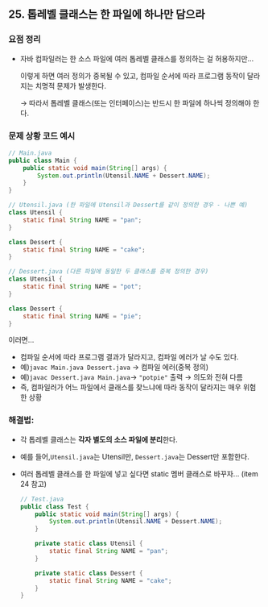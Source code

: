 ## 25. 톱레벨 클래스는 한 파일에 하나만 담으라

### 요점 정리

- 자바 컴파일러는 한 소스 파일에 여러 톱레벨 클래스를 정의하는 걸 허용하지만…

  이렇게 하면 여러 정의가 중복될 수 있고, 컴파일 순서에 따라 프로그램 동작이 달라지는 치명적 문제가 발생한다.

  → 따라서 톱레벨 클래스(또는 인터페이스)는 반드시 한 파일에 하나씩 정의해야 한다.


### 문제 상황 코드 예시

```java
// Main.java
public class Main {
    public static void main(String[] args) {
        System.out.println(Utensil.NAME + Dessert.NAME);
    }
}
```

```java
// Utensil.java (한 파일에 Utensil과 Dessert를 같이 정의한 경우 - 나쁜 예)
class Utensil {
    static final String NAME = "pan";
}

class Dessert {
    static final String NAME = "cake";
}
```

```java
// Dessert.java (다른 파일에 동일한 두 클래스를 중복 정의한 경우)
class Utensil {
    static final String NAME = "pot";
}

class Dessert {
    static final String NAME = "pie";
}
```

이러면…

- 컴파일 순서에 따라 프로그램 결과가 달라지고, 컴파일 에러가 날 수도 있다.
- 예)`javac Main.java Dessert.java` → 컴파일 에러(중복 정의)
- 예)`javac Dessert.java Main.java`→ `"potpie"` 출력 → 의도와 전혀 다름
- 즉, 컴파일러가 어느 파일에서 클래스를 찾느냐에 따라 동작이 달라지는 매우 위험한 상황

### 해결법:

- 각 톱레벨 클래스는 **각자 별도의 소스 파일에 분리**한다.
- 예를 들어,`Utensil.java`는 Utensil만, `Dessert.java`는 Dessert만 포함한다.

- 여러 톱레벨 클래스를 한 파일에 넣고 싶다면 static 멤버 클래스로 바꾸자… (item 24 참고)

    ```java
    // Test.java
    public class Test {
        public static void main(String[] args) {
            System.out.println(Utensil.NAME + Dessert.NAME);
        }
    
        private static class Utensil {
            static final String NAME = "pan";
        }
    
        private static class Dessert {
            static final String NAME = "cake";
        }
    }
    ```